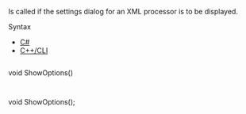 Is called if the settings dialog for an XML processor is to be displayed.

Syntax

* [C#](#i-syntax-CS)
* [C++/CLI](#i-syntax-CPP2005)

```
```
void ShowOptions()
```
```

```
```
void ShowOptions();
```
```
